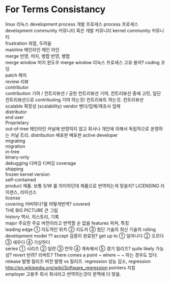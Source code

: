 # For Terms Consistancy

linux				리눅스 
development process		개발 프로세스
process				프로세스	
development community		커뮤니티 혹은 개발 커뮤니티
kernel community		커뮤니티	
frustration			좌절, 두려움		
mainline			메인라인	메인 라인	
merge				반영, 머지, 병합	반영, 병합	
merge window			머지 윈도우	merge window	리눅스 프로세스 고유 용어?
coding				코딩	
patch				패치	
review				리뷰	
contributor				
contribution			기여 / 컨트리뷰션 / 공헌	컨트리뷰션	기여, 컨트리뷰션 중에 고민, 일단 컨트리뷰션으로
contributing			기여 하는것/ 컨트리뷰트 하는것.	컨트리뷰션	
scalable			확장성 (scalability)
vendor				벤더/업체/제조사	업체	
distributor				
end user				
Proprietary				
out-of-tree			메인라인 커널에 반영하지 않고 회사나 개인에 의해서 독립적으로 운영하는 커널 트리.
distribution			배포판	배포판	
active developer				
migrating				
migration				
in-tree				
binary-only				
debugging			디버깅	디버깅	
coverage				
shipping				
frozen kernel version				
self-contained				
product				제품.	보통 S/W 를 의미하던데 제품으로 번역하는게 맞을지?
LICENSING			라이센스, 라이선스		
license				
covering			커버하다?를 어떻게번역?
covered					
THE BIG PICTURE			큰 그림		
history				역사, 히스토리, 기록		
major				주요한		주요 버전이라고 번역할 순 없음
features			피쳐, 특징		
leading edge			① 지도적인 위치 ② 지도자 ③ 첨단 기술의		최신 기술의
rolling development model 			??
accept				검증이 완료된?
get up to			① 일어나다 ② 오르다 ③ 세우다 ④ 기상하다 		
series				① 시리즈 ② 일련 ③ 연작 ④ 계속해서 ⑤ 경기		릴리즈?
quite likely			가능성?
revert				반려? 리버트?
There comes a point ~ where ~	~ 하는 경우도 있다.
release				발행	릴리즈	버전 발행 vs 릴리즈.
regression			성능 감소, regression	http://en.wikipedia.org/wiki/Software_regression
pointers			지침	
employer			고용주	회사	회사라고 번역하는것이 문맥에 더 맞음.
